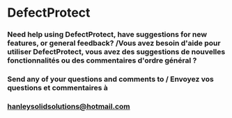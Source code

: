# DefectProtect

### Need help using DefectProtect, have suggestions for new features, or general feedback? /Vous avez besoin d'aide pour utiliser DefectProtect, vous avez des suggestions de nouvelles fonctionnalités ou des commentaires d'ordre général ?

### Send any of your questions and comments to / Envoyez vos questions et commentaires à
### [hanleysolidsolutions@hotmail.com](mailto:hanleysolidsolutions@hotmail.com?subject=DefectProtect%20Support%20%2F%20Feedback)
